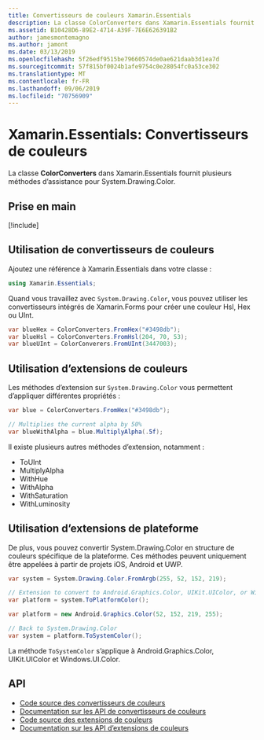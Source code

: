 ```yaml
---
title: Convertisseurs de couleurs Xamarin.Essentials
description: La classe ColorConverters dans Xamarin.Essentials fournit plusieurs méthodes d’assistance et méthodes d’extension à utiliser avec System.Drawing.Color.
ms.assetid: B10428D6-89E2-4714-A39F-7E6E626391B2
author: jamesmontemagno
ms.author: jamont
ms.date: 03/13/2019
ms.openlocfilehash: 5f26edf9515be79660574de0ae621daab3d1ea7d
ms.sourcegitcommit: 57f815bf0024b1afe9754c0e28054fc0a53ce302
ms.translationtype: MT
ms.contentlocale: fr-FR
ms.lasthandoff: 09/06/2019
ms.locfileid: "70756909"
---
```

# <a name="xamarinessentials-color-converters"></a>Xamarin.Essentials: Convertisseurs de couleurs

La classe **ColorConverters** dans Xamarin.Essentials fournit plusieurs méthodes d’assistance pour System.Drawing.Color.

## <a name="get-started"></a>Prise en main

[!include[](~/essentials/includes/get-started.md)]

## <a name="using-color-converters"></a>Utilisation de convertisseurs de couleurs

Ajoutez une référence à Xamarin.Essentials dans votre classe :

```csharp
using Xamarin.Essentials;
```

Quand vous travaillez avec `System.Drawing.Color`, vous pouvez utiliser les convertisseurs intégrés de Xamarin.Forms pour créer une couleur Hsl, Hex ou UInt.

```csharp
var blueHex = ColorConverters.FromHex("#3498db");
var blueHsl = ColorConverters.FromHsl(204, 70, 53);
var blueUInt = ColorConverers.FromUInt(3447003);
```

## <a name="using-color-extensions"></a>Utilisation d’extensions de couleurs

Les méthodes d’extension sur `System.Drawing.Color` vous permettent d’appliquer différentes propriétés :

```csharp
var blue = ColorConverters.FromHex("#3498db");

// Multiplies the current alpha by 50%
var blueWithAlpha = blue.MultiplyAlpha(.5f);
```

Il existe plusieurs autres méthodes d’extension, notamment :

- ToUInt
- MultiplyAlpha
- WithHue
- WithAlpha
- WithSaturation
- WithLuminosity

## <a name="using-platform-extensions"></a>Utilisation d’extensions de plateforme

De plus, vous pouvez convertir System.Drawing.Color en structure de couleurs spécifique de la plateforme. Ces méthodes peuvent uniquement être appelées à partir de projets iOS, Android et UWP.

```csharp
var system = System.Drawing.Color.FromArgb(255, 52, 152, 219);

// Extension to convert to Android.Graphics.Color, UIKit.UIColor, or Windows.UI.Color
var platform = system.ToPlatformColor();
```

```csharp
var platform = new Android.Graphics.Color(52, 152, 219, 255);

// Back to System.Drawing.Color
var system = platform.ToSystemColor();
```

La méthode `ToSystemColor` s’applique à Android.Graphics.Color, UIKit.UIColor et Windows.UI.Color.

## <a name="api"></a>API

- [Code source des convertisseurs de couleurs](https://github.com/xamarin/Essentials/tree/master/Xamarin.Essentials/Types/ColorConverters.shared.cs)
- [Documentation sur les API de convertisseurs de couleurs](xref:Xamarin.Essentials.ColorConverters)
- [Code source des extensions de couleurs](https://github.com/xamarin/Essentials/tree/master/Xamarin.Essentials/Types/ColorConverters.shared.cs)
- [Documentation sur les API d’extensions de couleurs](xref:Xamarin.Essentials.ColorExtensions)
